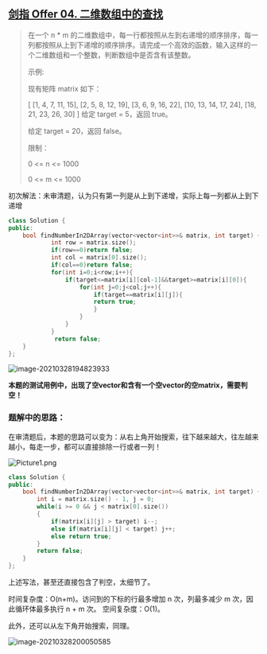## [剑指 Offer 04. 二维数组中的查找](https://leetcode-cn.com/problems/er-wei-shu-zu-zhong-de-cha-zhao-lcof/)

> 在一个 n * m 的二维数组中，每一行都按照从左到右递增的顺序排序，每一列都按照从上到下递增的顺序排序。请完成一个高效的函数，输入这样的一个二维数组和一个整数，判断数组中是否含有该整数。
>
>  
>
> 示例:
>
> 现有矩阵 matrix 如下：
>
> [
>   [1,   4,  7, 11, 15],
>   [2,   5,  8, 12, 19],
>   [3,   6,  9, 16, 22],
>   [10, 13, 14, 17, 24],
>   [18, 21, 23, 26, 30]
> ]
> 给定 target = 5，返回 true。
>
> 给定 target = 20，返回 false。
>
>  
>
> 限制：
>
> 0 <= n <= 1000
>
> 0 <= m <= 1000
>

初次解法：未审清题，认为只有第一列是从上到下递增，实际上每一列都从上到下递增

```c++
class Solution {
public:
    bool findNumberIn2DArray(vector<vector<int>>& matrix, int target) {
            int row = matrix.size();
            if(row==0)return false;
            int col = matrix[0].size();
            if(col==0)return false;
            for(int i=0;i<row;i++){
                if(target<=matrix[i][col-1]&&target>=matrix[i][0]){
                    for(int j=0;j<col;j++){
                        if(target==matrix[i][j]){
                        return true;
                        }
                    }
                }
            }
             return false;
    }
};
```

![image-20210328194823933](https://keenster-1300019754.cos.ap-shanghai-fsi.myqcloud.com/image-20210328194823933.png)

**本题的测试用例中，出现了空vector和含有一个空vector的空matrix，需要判空！**

### 题解中的思路：

在审清题后，本题的思路可以变为：从右上角开始搜索，往下越来越大，往左越来越小，每走一步，都可以直接排除一行或者一列！

![Picture1.png](https://keenster-1300019754.cos.ap-shanghai-fsi.myqcloud.com/6584ea93812d27112043d203ea90e4b0950117d45e0452d0c630fcb247fbc4af-Picture1.png)

```c++
class Solution {
public:
    bool findNumberIn2DArray(vector<vector<int>>& matrix, int target) {
        int i = matrix.size() - 1, j = 0;
        while(i >= 0 && j < matrix[0].size())
        {
            if(matrix[i][j] > target) i--;
            else if(matrix[i][j] < target) j++;
            else return true;
        }
        return false;
    }
};
```

上述写法，甚至还直接包含了判空，太细节了。

时间复杂度：O(n+m)。访问到的下标的行最多增加 n 次，列最多减少 m 次，因此循环体最多执行 n + m 次。
空间复杂度：O(1)。

此外，还可以从左下角开始搜索，同理。

![image-20210328200050585](https://keenster-1300019754.cos.ap-shanghai-fsi.myqcloud.com/image-20210328200050585.png)